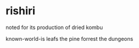 # rishiri
noted for its production of dried kombu

known-world-is
 leafs
 the pine forrest
 the dungeons
